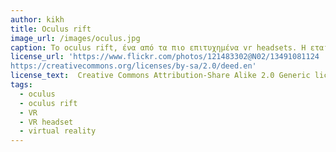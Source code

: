 ```yaml
---
author: kikh
title: Oculus rift
image_url: /images/oculus.jpg
caption: Το oculus rift, ένα από τα πιο επιτυχημένα vr headsets. Η εταιρία ξεκίνησε από το kickstarter το 2012, ενώ το 2014 αγοράστηκε από το facebook.
license_url: 'https://www.flickr.com/photos/121483302@N02/13491081124
https://creativecommons.org/licenses/by-sa/2.0/deed.en'
license_text:  Creative Commons Attribution-Share Alike 2.0 Generic license.
tags:
  - oculus
  - oculus rift
  - VR
  - VR headset
  - virtual reality
---
```

